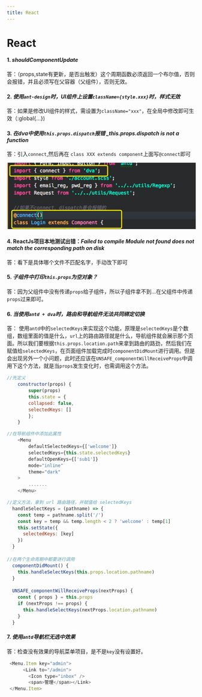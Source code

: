 ```yaml
---
title: React
---
```

# React

#### 1. *shouldComponentUpdate*  
答：（props,state有更新，是否出触发）这个周期函数必须返回一个布尔值，否则会报错，并且必须写在父容器（父组件），否则无效。

#### 2. *使用`ant-design`时，UI组件上设置`className={style.xxx}`时，样式无效*  
答：如果是修改UI组件的样式，需设置为`className="xxx"`，在全局中修改即可生效（:global{...})  

#### 3. *在dva中使用`this.props.dispatch`报错 _this.props.dispatch is not a function*  
答：引入`connect`,然后再在 `class XXX extends component`上面写`@connect`即可  

![示例](../.vuepress/public/imgs/react-01.png)

#### 4. ReactJs项目本地测试出错：*Failed to compile Module not found does not match the corresponding path on disk*
答：看下是具体哪个文件不匹配名字，手动改下即可

#### 5. *子组件中打印`this.props`为空对象？*  
答：因为父组件中没有传递`props`给子组件，所以子组件拿不到...在父组件中传递`props`过来即可。  

#### 6. *当使用`antd + dva`时，路由和导航组件无法共同绑定切换*   
答： 使用`antd`中的`selectedKeys`来实现这个功能，原理是`selectedKeys`是个数组，数组里面的值是什么，`url`上的路由路径就是什么，导航组件就会展示那个页面。所以我们要根据`this.props.location.path`来拿到路由的路劲，然后我们在赋值给`selectedKeys`，在页面组件加载完成时`componentDidMount`进行调用。但是会出现另外一个小问题，此时还应该在`UNSAFE_componentWillReceiveProps`中调用下这个方法，就是当`props`发生变化时，也需调用这个方法。  

```js
//先定义
    constructor(props) {
        super(props)
        this.state = {
        collapsed: false,
        selectedKeys: []
        };
    }
```

```js
//在导航组件中添加此属性
    <Menu
        defaultSelectedKeys={['welcome']}
        selectedKeys={this.state.selectedKeys}
        defaultOpenKeys={['sub1']}
        mode="inline"
        theme="dark"
    >
        .......
    </Menu>
```
```js     
//定义方法，拿到 url 路由路径，并赋值给 selectedKeys
  handleSelectKeys = (pathname) => {
    const temp = pathname.split('/')
    const key = temp && temp.length < 2 ? 'welcome' : temp[1]
    this.setState({
      selectedKeys: [key]
    })
  } 

//在两个生命周期中都要进行调用
  componentDidMount() {
    this.handleSelectKeys(this.props.location.pathname)
  }

  UNSAFE_componentWillReceiveProps(nextProps) {
    const { props } = this.props
    if (nextProps !== props) {
      this.handleSelectKeys(nextProps.location.pathname)
    }
  }
```

####     7. *使用`antd`导航栏无选中效果*  
答：检查没有效果的导航菜单项目，是不是`key`没有设置好。
```js
 <Menu.Item key="admin">
      <Link to="/admin">
        <Icon type="inbox" />
        <span>管理</span></Link>
 </Menu.Item>
```
